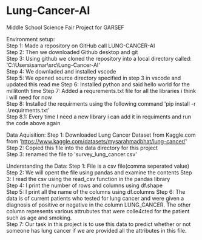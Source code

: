 # Lung-Cancer-AI
Middle School Science Fair Project for GARSEF


Environment setup:  
Step 1:  Made a repository on GitHub call LUNG-CANCER-AI  
Step 2: Then we downloaded Github desktop and git  
Step 3: Using github we cloned the repository into a local directory called: 'C:\Users\samar\src\Lung-Cancer-AI'   
Step 4: We downladed and installed vscode  
Step 5: We opened source directory specified in step 3 in vscode and updated this read me 
Step 6: Installed python and said hello world for the millitonth time
Step 7: Added a requrements.txt file for all the libraries i think i will need for now  
Step 8: Installed the requirments using the following command 'pip install -r .\requirments.txt'  
Step 8.1: Every time I need a new library i can add it in requiments and run the code above again  

Data Aquisition:
Step 1: Downloaded Lung Cancer Dataset from Kaggle.com from 'https://www.kaggle.com/datasets/mysarahmadbhat/lung-cancer/'  
Step 2: Copied this file into the data directory for this project    
Step 3: renamed the file to 'survey_lung_cancer.csv'  

Understanding the Data:
Step 1: File is a csv file(comma seperated value)
Step 2: We will opent the file using pandas and examine the contents
Step 3: I read the csv using the read_csv function in the pandas library  
Step 4: I print the number of rows and columns using df.shape  
Step 5: I print all the name of the columns using df.columns
Step 6: The data is of current patients who tested for lung cancer and were given a diagnosis of positive or negative in the column LUNG_CANCER. The other column represents various attrubutes that were colle4cted for the patient such as age and smoking.  
Step 7: Our task in this project is to use this data to predict whether or not someone has lung cancer if we are provided all the attributes in this file.  
